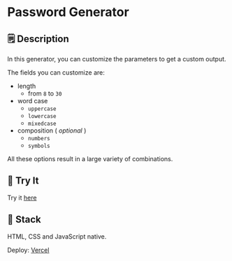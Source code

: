 # Password Generator

## 🗒️ Description

In this generator, you can customize the parameters to get a custom output.

The fields you can customize are:

- length
  - from `8` to `30`
- word case
  - `uppercase`
  - `lowercase`
  - `mixedcase`
- composition ( _optional_ )
  - `numbers`
  - `symbols`

All these options result in a large variety of combinations.

## 🔗 Try It

Try it [here]()

## 🚀 Stack

HTML, CSS and JavaScript native.

Deploy: [Vercel](https://vercel.com)
